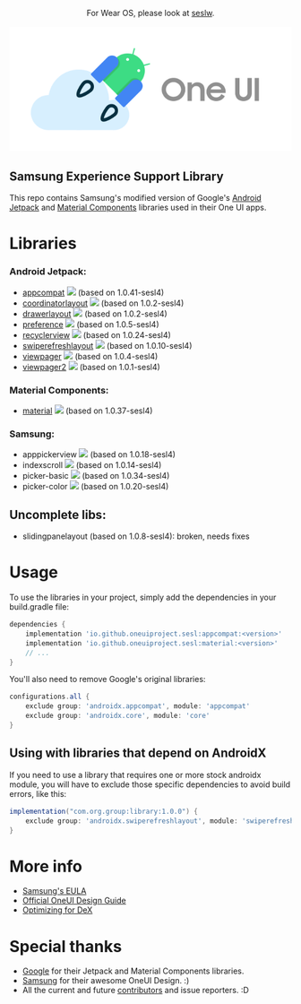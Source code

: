 <p align="center">
  For Wear OS, please look at
  <a href="https://github.com/OneUIProject/seslw">seslw</a>.
  <br><br>
  <img loading="lazy" src="readme-res/sesl-readme-header.png"/>
</p>

## Samsung Experience Support Library
This repo contains Samsung's modified version of Google's [Android Jetpack](https://github.com/androidx/androidx) and [Material Components](https://github.com/material-components/material-components-android) libraries used in their One UI apps.

# Libraries
### Android Jetpack:
- [appcompat](https://developer.android.com/jetpack/androidx/releases/appcompat) [![](https://img.shields.io/maven-central/v/io.github.oneuiproject.sesl/appcompat?color=%23C71A36&logoColor=%23C11920&style=flat-square)](https://mvnrepository.com/artifact/io.github.oneuiproject.sesl/appcompat) (based on 1.0.41-sesl4)
- [coordinatorlayout](https://developer.android.com/jetpack/androidx/releases/coordinatorlayout) [![](https://img.shields.io/maven-central/v/io.github.oneuiproject.sesl/coordinatorlayout?color=%23C71A36&logoColor=%23C11920&style=flat-square)](https://mvnrepository.com/artifact/io.github.oneuiproject.sesl/coordinatorlayout) (based on 1.0.2-sesl4)
- [drawerlayout](https://developer.android.com/jetpack/androidx/releases/drawerlayout) [![](https://img.shields.io/maven-central/v/io.github.oneuiproject.sesl/drawerlayout?color=%23C71A36&logoColor=%23C11920&style=flat-square)](https://mvnrepository.com/artifact/io.github.oneuiproject.sesl/drawerlayout) (based on 1.0.2-sesl4)
- [preference](https://developer.android.com/jetpack/androidx/releases/preference) [![](https://img.shields.io/maven-central/v/io.github.oneuiproject.sesl/preference?color=%23C71A36&logoColor=%23C11920&style=flat-square)](https://mvnrepository.com/artifact/io.github.oneuiproject.sesl/preference) (based on 1.0.5-sesl4)
- [recyclerview](https://developer.android.com/jetpack/androidx/releases/recyclerview) [![](https://img.shields.io/maven-central/v/io.github.oneuiproject.sesl/recyclerview?color=%23C71A36&logoColor=%23C11920&style=flat-square)](https://mvnrepository.com/artifact/io.github.oneuiproject.sesl/recyclerview) (based on 1.0.24-sesl4)
- [swiperefreshlayout](https://developer.android.com/jetpack/androidx/releases/swiperefreshlayout) [![](https://img.shields.io/maven-central/v/io.github.oneuiproject.sesl/swiperefreshlayout?color=%23C71A36&logoColor=%23C11920&style=flat-square)](https://mvnrepository.com/artifact/io.github.oneuiproject.sesl/swiperefreshlayout) (based on 1.0.10-sesl4)
- [viewpager](https://developer.android.com/jetpack/androidx/releases/viewpager) [![](https://img.shields.io/maven-central/v/io.github.oneuiproject.sesl/viewpager?color=%23C71A36&logoColor=%23C11920&style=flat-square)](https://mvnrepository.com/artifact/io.github.oneuiproject.sesl/viewpager) (based on 1.0.4-sesl4)
- [viewpager2](https://developer.android.com/jetpack/androidx/releases/viewpager2) [![](https://img.shields.io/maven-central/v/io.github.oneuiproject.sesl/viewpager2?color=%23C71A36&logoColor=%23C11920&style=flat-square)](https://mvnrepository.com/artifact/io.github.oneuiproject.sesl/viewpager2) (based on 1.0.1-sesl4)
### Material Components:
- [material](https://material.io/develop/android) [![](https://img.shields.io/maven-central/v/io.github.oneuiproject.sesl/material?color=%23C71A36&logoColor=%23C11920&style=flat-square)](https://mvnrepository.com/artifact/io.github.oneuiproject.sesl/material) (based on 1.0.37-sesl4)
### Samsung:
- apppickerview [![](https://img.shields.io/maven-central/v/io.github.oneuiproject.sesl/apppickerview?color=%23C71A36&logoColor=%23C11920&style=flat-square)](https://mvnrepository.com/artifact/io.github.oneuiproject.sesl/apppickerview) (based on 1.0.18-sesl4)
- indexscroll [![](https://img.shields.io/maven-central/v/io.github.oneuiproject.sesl/indexscroll?color=%23C71A36&logoColor=%23C11920&style=flat-square)](https://mvnrepository.com/artifact/io.github.oneuiproject.sesl/indexscroll) (based on 1.0.14-sesl4)
- picker-basic [![](https://img.shields.io/maven-central/v/io.github.oneuiproject.sesl/picker-basic?color=%23C71A36&logoColor=%23C11920&style=flat-square)](https://mvnrepository.com/artifact/io.github.oneuiproject.sesl/picker-basic) (based on 1.0.34-sesl4)
- picker-color [![](https://img.shields.io/maven-central/v/io.github.oneuiproject.sesl/picker-color?color=%23C71A36&logoColor=%23C11920&style=flat-square)](https://mvnrepository.com/artifact/io.github.oneuiproject.sesl/picker-color) (based on 1.0.20-sesl4)

## Uncomplete libs:
- slidingpanelayout (based on 1.0.8-sesl4): broken, needs fixes

# Usage
To use the libraries in your project, simply add the dependencies in your build.gradle file:
```groovy
dependencies {
    implementation 'io.github.oneuiproject.sesl:appcompat:<version>'
    implementation 'io.github.oneuiproject.sesl:material:<version>'
    // ...
}
```
You'll also need to remove Google's original libraries:
```groovy
configurations.all {
    exclude group: 'androidx.appcompat', module: 'appcompat'
    exclude group: 'androidx.core', module: 'core'
}
```
## Using with libraries that depend on AndroidX
If you need to use a library that requires one or more stock androidx module, you will have to exclude those specific dependencies to avoid build errors, like this:
```groovy
implementation("com.org.group:library:1.0.0") {
	exclude group: 'androidx.swiperefreshlayout', module: 'swiperefreshlayout'
}
```

# More info
- [Samsung's EULA](https://www.samsung.com/sg/Legal/SamsungLegal-EULA/)
- [Official OneUI Design Guide](https://design.samsung.com/global/contents/one-ui/download/oneui_design_guide_eng.pdf)
- [Optimizing for DeX](https://developer.samsung.com/samsung-dex/modify-optimizing.html)

# Special thanks
- [Google](https://developer.android.com/jetpack) for their Jetpack and Material Components libraries.
- [Samsung](https://www.samsung.com/) for their awesome OneUI Design. :)
- All the current and future [contributors](https://github.com/Yanndroid/OneUI-Design-Library/graphs/contributors) and issue reporters. :D
